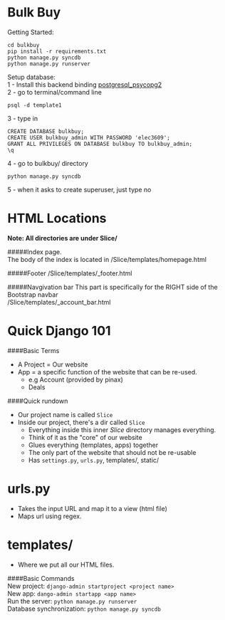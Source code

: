 Bulk Buy
=====================


Getting Started:

    cd bulkbuy
    pip install -r requirements.txt
    python manage.py syncdb
    python manage.py runserver

Setup database:    
1 - Install this backend binding
[postgresql_psycopg2](http://initd.org/psycopg/)    
2 - go to terminal/command line   
  
    psql -d template1

3 - type in    

    CREATE DATABASE bulkbuy;    
    CREATE USER bulkbuy_admin WITH PASSWORD 'elec3609';    
    GRANT ALL PRIVILEGES ON DATABASE bulkbuy TO bulkbuy_admin;    
    \q    

4 - go to bulkbuy/ directory    

    python manage.py syncdb    

5 - when it asks to create superuser, just type no    


HTML Locations
===============
**Note: All directories are under Slice/**

#####Index page.    
The body of the index is located in 
/Slice/templates/homepage.html

#####Footer
/Slice/templates/_footer.html

#####Navgivation bar
This part is specifically for the RIGHT side of the Bootstrap navbar    
/Slice/templates/_account_bar.html


Quick Django 101
===============
####Basic Terms
- A Project = Our website
- App = a specific function of the website that can be re-used.
  - e.g Account (provided by pinax)
  - Deals    

####Quick rundown   
- Our project name is called `Slice`   
- Inside our project, there's a dir called `Slice`   
  - Everything inside this inner *Slice* directory manages everything. 
  - Think of it as the "core" of our website
  - Glues everything (templates, apps) together    
  - The only part of the website that should not be re-usable   
  - Has `settings.py`, `urls.py`, templates/, static/

urls.py
=======
- Takes the input URL and map it to a view (html file)  
- Maps url using regex.  

templates/    
==========
- Where we put all our HTML files. 

####Basic Commands    
New project:   `django-admin startproject <project name>`    
New app:    `dango-admin startapp <app name>`    
Run the server:   `python manage.py runserver`    
Database synchronization:     `python manage.py syncdb`
